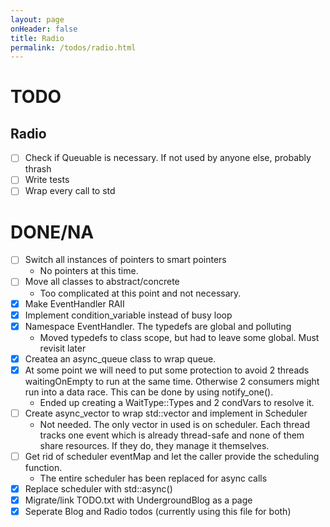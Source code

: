 ```yaml
---
layout: page
onHeader: false
title: Radio
permalink: /todos/radio.html
---
```


# TODO
## Radio
- [ ] Check if Queuable is necessary. If not used by anyone else, probably thrash
- [ ] Write tests
- [ ] Wrap every call to std

# DONE/NA
- [ ] Switch all instances of pointers to smart pointers
	 * No pointers at this time.
- [ ] Move all classes to abstract/concrete
	* Too complicated at this point and not necessary.
- [x] Make EventHandler RAII
- [x] Implement condition_variable instead of busy loop
- [x] Namespace EventHandler. The typedefs are global and polluting
	* Moved typedefs to class scope, but had to leave some global. Must revisit later
- [x] Createa an async_queue class to wrap queue.
- [x] At some point we will need to put some protection to avoid 2 threads waitingOnEmpty to run at
 the same time. Otherwise 2 consumers might run into a data race. This can be done by using 
 notify_one(). 
	* Ended up creating a WaitType::Types and 2 condVars to resolve it.
- [ ] Create async_vector to wrap std::vector and implement in Scheduler
	* Not needed. The only vector in used is on scheduler. Each thread tracks one event which is 
	already thread-safe and none of them share resources. If they do, they manage it themselves.
- [ ] Get rid of scheduler eventMap and let the caller provide the scheduling function.
	* The entire scheduler has been replaced for async calls
- [x] Replace scheduler with std::async()
- [x] Migrate/link TODO.txt with UndergroundBlog as a page
- [x] Seperate Blog and Radio todos (currently using this file for both)
